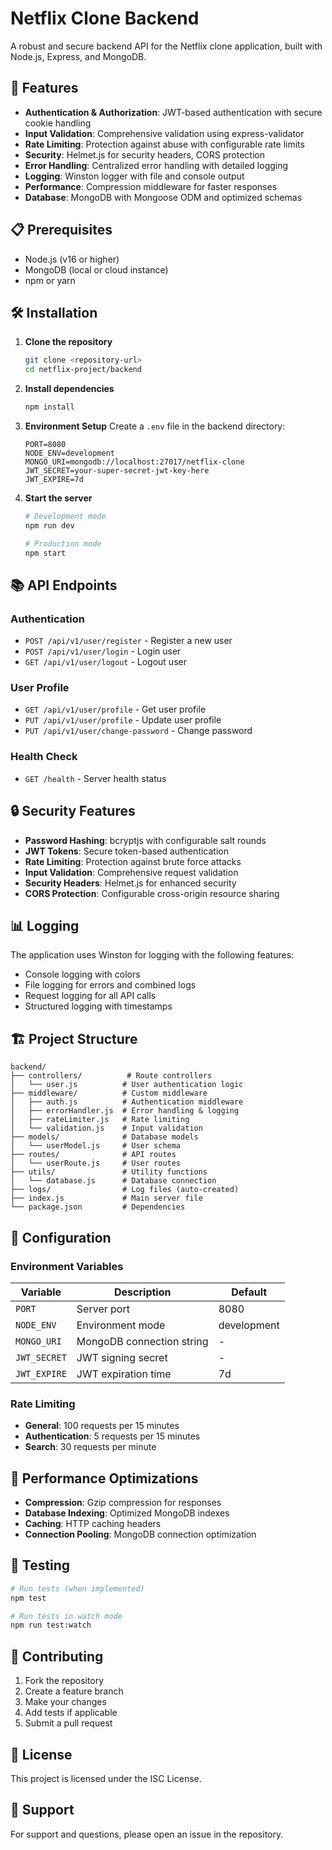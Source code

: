 # Netflix Clone Backend

A robust and secure backend API for the Netflix clone application, built with Node.js, Express, and MongoDB.

## 🚀 Features

- **Authentication & Authorization**: JWT-based authentication with secure cookie handling
- **Input Validation**: Comprehensive validation using express-validator
- **Rate Limiting**: Protection against abuse with configurable rate limits
- **Security**: Helmet.js for security headers, CORS protection
- **Error Handling**: Centralized error handling with detailed logging
- **Logging**: Winston logger with file and console output
- **Performance**: Compression middleware for faster responses
- **Database**: MongoDB with Mongoose ODM and optimized schemas

## 📋 Prerequisites

- Node.js (v16 or higher)
- MongoDB (local or cloud instance)
- npm or yarn

## 🛠️ Installation

1. **Clone the repository**
   ```bash
   git clone <repository-url>
   cd netflix-project/backend
   ```

2. **Install dependencies**
   ```bash
   npm install
   ```

3. **Environment Setup**
   Create a `.env` file in the backend directory:
   ```env
   PORT=8080
   NODE_ENV=development
   MONGO_URI=mongodb://localhost:27017/netflix-clone
   JWT_SECRET=your-super-secret-jwt-key-here
   JWT_EXPIRE=7d
   ```

4. **Start the server**
   ```bash
   # Development mode
   npm run dev
   
   # Production mode
   npm start
   ```

## 📚 API Endpoints

### Authentication
- `POST /api/v1/user/register` - Register a new user
- `POST /api/v1/user/login` - Login user
- `GET /api/v1/user/logout` - Logout user

### User Profile
- `GET /api/v1/user/profile` - Get user profile
- `PUT /api/v1/user/profile` - Update user profile
- `PUT /api/v1/user/change-password` - Change password

### Health Check
- `GET /health` - Server health status

## 🔒 Security Features

- **Password Hashing**: bcryptjs with configurable salt rounds
- **JWT Tokens**: Secure token-based authentication
- **Rate Limiting**: Protection against brute force attacks
- **Input Validation**: Comprehensive request validation
- **Security Headers**: Helmet.js for enhanced security
- **CORS Protection**: Configurable cross-origin resource sharing

## 📊 Logging

The application uses Winston for logging with the following features:
- Console logging with colors
- File logging for errors and combined logs
- Request logging for all API calls
- Structured logging with timestamps

## 🏗️ Project Structure

```
backend/
├── controllers/          # Route controllers
│   └── user.js          # User authentication logic
├── middleware/          # Custom middleware
│   ├── auth.js          # Authentication middleware
│   ├── errorHandler.js  # Error handling & logging
│   ├── rateLimiter.js   # Rate limiting
│   └── validation.js    # Input validation
├── models/              # Database models
│   └── userModel.js     # User schema
├── routes/              # API routes
│   └── userRoute.js     # User routes
├── utils/               # Utility functions
│   └── database.js      # Database connection
├── logs/                # Log files (auto-created)
├── index.js             # Main server file
└── package.json         # Dependencies
```

## 🔧 Configuration

### Environment Variables

| Variable | Description | Default |
|----------|-------------|---------|
| `PORT` | Server port | 8080 |
| `NODE_ENV` | Environment mode | development |
| `MONGO_URI` | MongoDB connection string | - |
| `JWT_SECRET` | JWT signing secret | - |
| `JWT_EXPIRE` | JWT expiration time | 7d |

### Rate Limiting

- **General**: 100 requests per 15 minutes
- **Authentication**: 5 requests per 15 minutes
- **Search**: 30 requests per minute

## 🚀 Performance Optimizations

- **Compression**: Gzip compression for responses
- **Database Indexing**: Optimized MongoDB indexes
- **Caching**: HTTP caching headers
- **Connection Pooling**: MongoDB connection optimization

## 🧪 Testing

```bash
# Run tests (when implemented)
npm test

# Run tests in watch mode
npm run test:watch
```

## 📝 Contributing

1. Fork the repository
2. Create a feature branch
3. Make your changes
4. Add tests if applicable
5. Submit a pull request

## 📄 License

This project is licensed under the ISC License.

## 🤝 Support

For support and questions, please open an issue in the repository. 